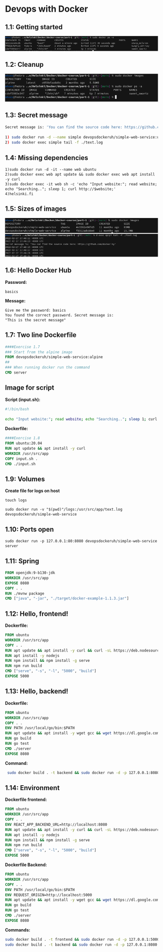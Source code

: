 # Devops with Docker

## 1.1: Getting started
![alt text](https://github.com/Mhooes/docker-course/blob/917ba89bcc3ad7ea27993efbb2591b1848e84f10/part-1/1.1/Exercise%201-1.png)

## 1.2: Cleanup
![alt text](https://github.com/Mhooes/docker-course/blob/917ba89bcc3ad7ea27993efbb2591b1848e84f10/part-1/1.2/Exercise%201-2.png)

## 1.3: Secret message

```sh
Secret message is: 'You can find the source code here: https://github.com/docker-hy'

1) sudo docker run -d --name simple devopsdockeruh/simple-web-service:ubuntu
2) sudo docker exec simple tail -f ./text.log
```
## 1.4: Missing dependencies
```
1)sudo docker run -d -it --name web ubuntu
2)sudo docker exec web apt update && sudo docker exec web apt install -y curl
3)sudo docker exec -it web sh -c 'echo "Input website:"; read website; echo "Searching.."; sleep 1; curl http://$website;'
4)helsinki.fi
```

## 1.5: Sizes of images
![alt text](https://github.com/Mhooes/docker-course/blob/917ba89bcc3ad7ea27993efbb2591b1848e84f10/part-1/1.5/Exercise%201-5.png)
![alt text](https://github.com/Mhooes/docker-course/blob/917ba89bcc3ad7ea27993efbb2591b1848e84f10/part-1/1.5/Exercise%201-5-1.png)

## 1.6: Hello Docker Hub
**Password:**
```
basics
```
**Message:**
```
Give me the password: basics
You found the correct password. Secret message is:
"This is the secret message"
```

## 1.7: Two line Dockerfile
```Dockerfile
####Exercise 1.7
### Start from the alpine image
FROM devopsdockeruh/simple-web-service:alpine
##
### When running docker run the command
CMD server
```

## Image for script
**Script (input.sh):**
```sh
#!/bin/bash

echo "Input website:"; read website; echo "Searching.."; sleep 1; curl http://$website;
```
**Dockerfile:**
```Dockerfile
####Exercise 1.8
FROM ubuntu:20.04
RUN apt update && apt install -y curl
WORKDIR /usr/src/app
COPY input.sh .
CMD ./input.sh
```

## 1.9: Volumes
**Create file for logs on host**
```
touch logs
```
```
sudo docker run -v "$(pwd)"/logs:/usr/src/app/text.log devopsdockeruh/simple-web-service
```

## 1.10: Ports open
```
sudo docker run -p 127.0.0.1:80:8080 devopsdockeruh/simple-web-service server
```

## 1.11: Spring
```Dockerfile
FROM openjdk:9-b130-jdk
WORKDIR /usr/src/app
EXPOSE 8080
COPY . .
RUN ./mvnw package
CMD ["java", "-jar", "./target/docker-example-1.1.3.jar"]
```

## 1.12: Hello, frontend!
**Dockerfile:**
```Dockerfile
FROM ubuntu
WORKDIR /usr/src/app
COPY . .
RUN apt update && apt install -y curl && curl -sL https://deb.nodesource.com/setup_16.x | bash
RUN apt install -y nodejs
RUN npm install && npm install -g serve
RUN npm run build
CMD ["serve", "-s", "-l", "5000", "build"]
EXPOSE 5000
```

## 1.13: Hello, backend!
**Dockerfile:**
```Dockerfile
FROM ubuntu
WORKDIR /usr/src/app
COPY . .
ENV PATH /usr/local/go/bin:$PATH
RUN apt update && apt install -y wget gcc && wget https://dl.google.com/go/go1.17.7.linux-amd64.tar.gz && tar -xvf go1.17.7.linux-amd64.tar.gz && mv go /usr/local 
RUN go build 
RUN go test
CMD ./server
EXPOSE 8080
```
**Command:**
```bash
 sudo docker build . -t backend && sudo docker run -d -p 127.0.0.1:8080:8080 backend
 ```
 
 ## 1.14: Environment
**Dockerfile frontend:**
```Dockerfile
FROM ubuntu
WORKDIR /usr/src/app
COPY . .
ENV REACT_APP_BACKEND_URL=http://localhost:8080
RUN apt update && apt install -y curl && curl -sL https://deb.nodesource.com/setup_16.x | bash
RUN apt install -y nodejs
RUN npm install && npm install -g serve
RUN npm run build
CMD ["serve", "-s", "-l", "5000", "build"]
EXPOSE 5000
```
**Dockerfile Backend:**
```Dockerfile
FROM ubuntu
WORKDIR /usr/src/app
COPY . .
ENV PATH /usr/local/go/bin:$PATH
ENV REQUEST_ORIGIN=http://localhost:5000
RUN apt update && apt install -y wget gcc && wget https://dl.google.com/go/go1.17.7.linux-amd64.tar.gz && tar -xvf go1.17.7.linux-amd64.tar.gz && mv go /usr/local 
RUN go build 
RUN go test
CMD ./server
EXPOSE 8080
```
**Commands:**
```bash
sudo docker build . -t frontend && sudo docker run -d -p 127.0.0.1:5000:5000 frontend 
sudo docker build . -t backend && sudo docker run -d -p 127.0.0.1:8080:8080 backend
```


 
